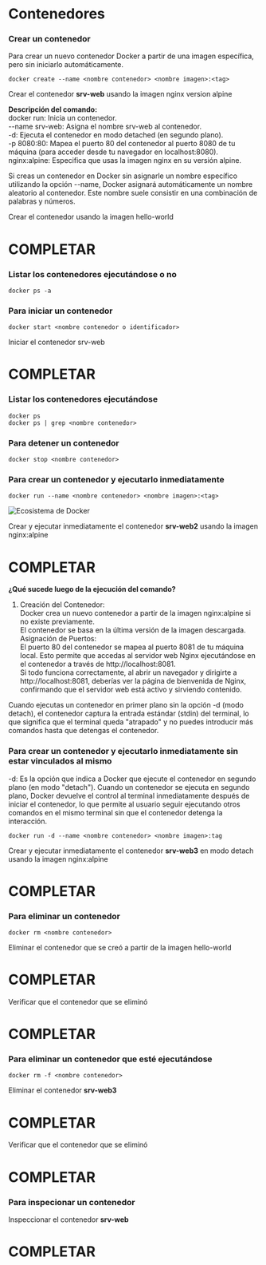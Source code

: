 # Contenedores

### Crear un contenedor
Para crear un nuevo contenedor Docker a partir de una imagen específica, pero sin iniciarlo automáticamente. 

```
docker create --name <nombre contenedor> <nombre imagen>:<tag>
```
Crear el contenedor  **srv-web** usando la imagen nginx version alpine


**Descripción del comando:**<br>
docker run: Inicia un contenedor.<br>
--name srv-web: Asigna el nombre srv-web al contenedor.<br>
-d: Ejecuta el contenedor en modo detached (en segundo plano).<br>
-p 8080:80: Mapea el puerto 80 del contenedor al puerto 8080 de tu máquina (para acceder desde tu navegador en localhost:8080).<br>
nginx:alpine: Especifica que usas la imagen nginx en su versión alpine.<br>


Si creas un contenedor en Docker sin asignarle un nombre específico utilizando la opción --name, Docker asignará automáticamente un nombre aleatorio al contenedor. Este nombre suele consistir en una combinación de palabras y números.  

Crear el contenedor usando la imagen hello-world
# COMPLETAR

### Listar los contenedores ejecutándose o no

```
docker ps -a
```

### Para iniciar un contenedor

```
docker start <nombre contenedor o identificador>
```
Iniciar el contenedor srv-web 
# COMPLETAR

### Listar los contenedores ejecutándose
```
docker ps 
docker ps | grep <nombre contenedor>
```

### Para detener un contenedor

```
docker stop <nombre contenedor>
```

### Para crear un contenedor y ejecutarlo inmediatamente

```
docker run --name <nombre contenedor> <nombre imagen>:<tag>
```
![Ecosistema de Docker](img/dockerRun.PNG)

Crear y ejecutar inmediatamente el contenedor **srv-web2** usando la imagen nginx:alpine
# COMPLETAR

**¿Qué sucede luego de la ejecución del comando?**
1. Creación del Contenedor: <br>
Docker crea un nuevo contenedor a partir de la imagen nginx:alpine si no existe previamente. <br>
El contenedor se basa en la última versión de la imagen descargada. <br>
Asignación de Puertos: <br>
El puerto 80 del contenedor se mapea al puerto 8081 de tu máquina local. Esto permite que accedas al servidor web Nginx ejecutándose en el contenedor a través de http://localhost:8081. <br>
Si todo funciona correctamente, al abrir un navegador y dirigirte a http://localhost:8081, deberías ver la página de bienvenida de Nginx, confirmando que el servidor web está activo y sirviendo contenido.



Cuando ejecutas un contenedor en primer plano sin la opción -d (modo detach), el contenedor captura la entrada estándar (stdin) del terminal, lo que significa que el terminal queda "atrapado" y no puedes introducir más comandos hasta que detengas el contenedor.

### Para crear un contenedor y ejecutarlo inmediatamente sin estar vinculados al mismo
-d: Es la opción que indica a Docker que ejecute el contenedor en segundo plano (en modo "detach").
Cuando un contenedor se ejecuta en segundo plano, Docker devuelve el control al terminal inmediatamente después de iniciar el contenedor, lo que permite al usuario seguir ejecutando otros comandos en el mismo terminal sin que el contenedor detenga la interacción.

```
docker run -d --name <nombre contenedor> <nombre imagen>:tag
```
Crear y ejecutar inmediatamente el contenedor **srv-web3** en modo detach usando la imagen nginx:alpine
# COMPLETAR

### Para eliminar un contenedor

```
docker rm <nombre contenedor>
```
Eliminar el contenedor que se creó a partir de la imagen hello-world 
# COMPLETAR

Verificar que el contenedor que se eliminó
# COMPLETAR

### Para eliminar un contenedor que esté ejecutándose

```
docker rm -f <nombre contenedor>
```
Eliminar el contenedor **srv-web3** 
# COMPLETAR

Verificar que el contenedor que se eliminó
# COMPLETAR

### Para inspecionar un contenedor 

Inspeccionar el contenedor **srv-web** 
# COMPLETAR
